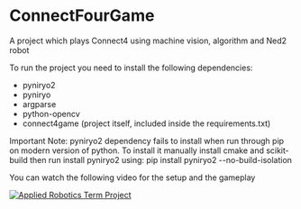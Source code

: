 # ConnectFourGame 
A project which plays Connect4 using machine vision, algorithm and Ned2 robot

To run the project you need to install the following dependencies:

- pyniryo2
- pyniryo
- argparse
- python-opencv
- connect4game (project itself, included inside the requirements.txt)

Important Note: pyniryo2 dependency fails to install when run through pip on modern version of python.
To install it manually install cmake and scikit-build then run install pyniryo2 using:
pip install pyniryo2 --no-build-isolation

You can watch the following video for the setup and the gameplay

[![Applied Robotics Term Project](https://img.youtube.com/vi/jCpywRY37uw/0.jpg)](https://www.youtube.com/watch?v=jCpywRY37uw)
